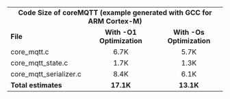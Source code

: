 <table>
    <tr>
        <td colspan="3"><center><b>Code Size of coreMQTT (example generated with GCC for ARM Cortex-M)</b></center></td>
    </tr>
    <tr>
        <td><b>File</b></td>
        <td><b><center>With -O1 Optimization</center></b></td>
        <td><b><center>With -Os Optimization</center></b></td>
    </tr>
    <tr>
        <td>core_mqtt.c</td>
        <td><center>6.7K</center></td>
        <td><center>5.7K</center></td>
    </tr>
    <tr>
        <td>core_mqtt_state.c</td>
        <td><center>1.7K</center></td>
        <td><center>1.3K</center></td>
    </tr>
    <tr>
        <td>core_mqtt_serializer.c</td>
        <td><center>8.4K</center></td>
        <td><center>6.1K</center></td>
    </tr>
    <tr>
        <td><b>Total estimates</b></td>
        <td><b><center>17.1K</center></b></td>
        <td><b><center>13.1K</center></b></td>
    </tr>
</table>
